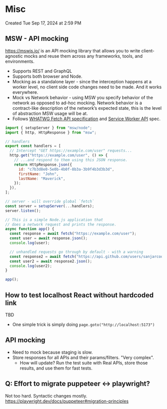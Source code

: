 # Misc
Created Tue Sep 17, 2024 at 2:59 PM

## MSW - API mocking
https://mswjs.io/ is an API mocking library that allows you to write client-agnostic mocks and reuse them across any frameworks, tools, and environments.

- Supports REST and GraphQL
- Supports both browser and Node.
- Mocking as a standalone layer - since the interception happens at a worker level, no client side code changes need to be made. And it works everywhere.
- Mock vs Network behavior - using MSW you specify behavior of the network as opposed to ad-hoc mocking. Network behavior is a contract-like description of the network’s expected state, this is the level of abstraction MSW usage will be at.
- Follows [WHATWG Fetch API specification](https://fetch.spec.whatwg.org/) and [Service Worker API](https://developer.mozilla.org/en-US/docs/Web/API/Service_Worker_API/Using_Service_Workers) spec.

```js
import { setupServer } from "msw/node";
import { http, HttpResponse } from "msw";

// handlers
export const handlers = [
  // Intercept "GET https://example.com/user" requests...
  http.get("https://example.com/user", () => {
    // ...and respond to them using this JSON response.
    return HttpResponse.json({
      id: "c7b3d8e0-5e0b-4b0f-8b3a-3b9f4b3d3b3d",
      firstName: "John",
      lastName: "Maverick",
    });
  }),
];

// server - will override global `fetch`
const server = setupServer(...handlers);
server.listen();

// This is a simple Node.js application that
// does a network request and prints the response.
async function app() {
  const response = await fetch("https://example.com/user");
  const user = await response.json();
  console.log(user);

  // unhandled requests go through by default - with a warning
  const response2 = await fetch("https://api.github.com/users/sanjarcode");
  const user2 = await response2.json();
  console.log(user2);
}

app();
```

## How to test localhost React without hardcoded link
TBD
- One simple trick is simply doing `page.goto("http://localhost:5173")`

## API mocking
- Need to mock because staging is slow.
- Store responses for all APIs and their params/filters. "Very complex".
  - How will update? Run the test suite with Real APIs, store those results, and use them for fast tests.

## Q: Effort to migrate puppeteer <-> playwright?
Not too hard. Syntactic changes mostly.
https://playwright.dev/docs/puppeteer#migration-principles
